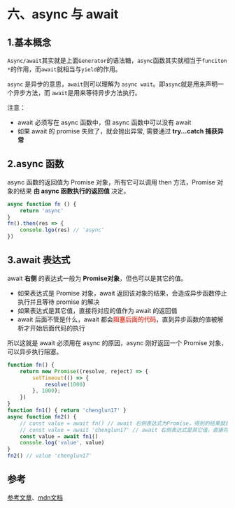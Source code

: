 # 六、async 与 await

## 1.基本概念

`Async/await`其实就是上面`Generator`的语法糖，`async`函数其实就相当于`funciton *`的作用，而`await`就相当与`yield`的作用。

`async` 是异步的意思，`await`则可以理解为 `async wait`。即`async`就是用来声明一个异步方法，而 `await`是用来等待异步方法执行。

注意：

- await 必须写在 async 函数中，但 async 函数中可以没有 await
- 如果 await 的 promise 失败了，就会抛出异常, 需要通过 **try...catch 捕获异常**



##  2.async 函数

async 函数的返回值为 Promise 对象，所有它可以调用 then 方法，Promise 对象的结果 **由 async 函数执行的返回值** 决定。

```js
async function fn () {
    return 'async'
}
fn().then(res => {
    console.lgo(res) // 'async'
})
```



## 3.await 表达式

await **右侧** 的表达式一般为 **Promise对象**，但也可以是其它的值。

- 如果表达式是 Promise 对象，await 返回该对象的结果，会造成异步函数停止执行并且等待 promise 的解决
- 如果表达式是其它值，直接将对应的值作为 await 的返回值
- await 后面不管是什么，await 都会<strong style="color:#DD5145">阻塞后面的代码</strong>，直到异步函数的值被解析才开始后面代码的执行

所以这就是 await 必须用在 async 的原因，async 刚好返回一个 Promise 对象，可以异步执行阻塞。

```js
function fn() {
    return new Promise((resolve, reject) => {
        setTimeout(() => {
            resolve(1000)
        }, 1000);
    })
}
function fn1() { return 'chenglun17' }
async function fn2() {
    // const value = await fn() // await 右侧表达式为Promise，得到的结果就是Promise成功的value
    // const value = await 'chenglun17' // await 右侧表达式是其它值，直接将此值作为 await 的返回值
    const value = await fn1()
    console.log('value', value)
}
fn2() // value 'chenglun17'
```



## 参考

[参考文章](https://juejin.cn/post/7062155174436929550)、[mdn文档](https://developer.mozilla.org/zh-CN/docs/Web/JavaScript/Reference/Statements/async_function)